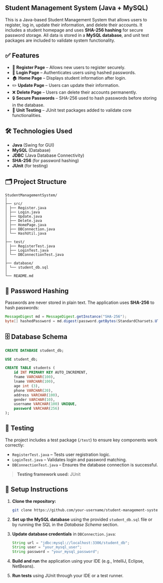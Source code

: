 ## Student Management System (Java + MySQL)

  This is a Java-based Student Management System that allows users to register, log in, update their information, and delete their accounts. It includes a student homepage and uses **SHA-256 hashing** for secure password storage. All data is stored in a **MySQL database**, and unit test packages are included to validate system functionality.

## ✅ Features

  - 📝 **Register Page** – Allows new users to register securely. 
  - 🔐 **Login Page** – Authenticates users using hashed passwords.
  - 🏠 **Home Page** – Displays student information after login.
  - ✏️ **Update Page** – Users can update their information.
  - ❌ **Delete Page** – Users can delete their accounts permanently.
  - 🔒 **Secure Passwords** – SHA-256 used to hash passwords before storing in the database.
  - 🧪 **Unit Testing** – JUnit test packages added to validate core functionalities.

## 🛠️ Technologies Used

  - **Java** (Swing for GUI)
  - **MySQL** (Database)
  - **JDBC** (Java Database Connectivity)
  - **SHA-256** (for password hashing)
  - **JUnit** (for testing)

## 🗂️ Project Structure
  ```
  StudentManagementSystem/
  │
  ├── src/
  │ ├── Register.java
  │ ├── Login.java
  │ ├── Update.java
  │ ├── Delete.java
  │ ├── HomePage.java
  │ ├── DBConnection.java
  │ └── HashUtil.java
  │
  ├── test/
  │ ├── RegisterTest.java
  │ ├── LoginTest.java
  │ └── DBConnectionTest.java
  │
  ├── database/
  │ └── student_db.sql
  │
  └── README.md
   ```

## 🔐 Password Hashing

Passwords are never stored in plain text. The application uses **SHA-256** to hash passwords:

```java
MessageDigest md = MessageDigest.getInstance("SHA-256");
byte[] hashedPassword = md.digest(password.getBytes(StandardCharsets.UTF_8));
```

## 🗄️ Database Schema

```sql
CREATE DATABASE student_db;

USE student_db;

CREATE TABLE students (
    id INT PRIMARY KEY AUTO_INCREMENT,
    fname VARCHAR(100),
    lname VARCHAR(100),
    age int (3),
    phone VARCHAR(20),
    address VARCHAR(100),
    gender VARCHAR(10),
    username VARCHAR(100) UNIQUE,
    password VARCHAR(256)
);
```

## 🧪 Testing

The project includes a test package (`/test`) to ensure key components work correctly:

  - `RegisterTest.java` – Tests user registration logic.
  - `LoginTest.java` – Validates login and password matching.
  - `DBConnectionTest.java` – Ensures the database connection is successful.

  > **Testing framework used:** JUnit

## 🧰 Setup Instructions

1. **Clone the repository:**

   ```bash
   git clone https://github.com/your-username/student-management-system.git
2. **Set up the MySQL database** using the provided `student_db.sql` file or by running the SQL in the *Database Schema* section.
3. **Update database credentials** in `DBConnection.java`:
    ```java
    String url = "jdbc:mysql://localhost:3306/student_db";
    String user = "your_mysql_user";
    String password = "your_mysql_password";
    ```
4. **Build and run** the application using your IDE (e.g., IntelliJ, Eclipse, NetBeans).
5. **Run tests** using JUnit through your IDE or a test runner.
